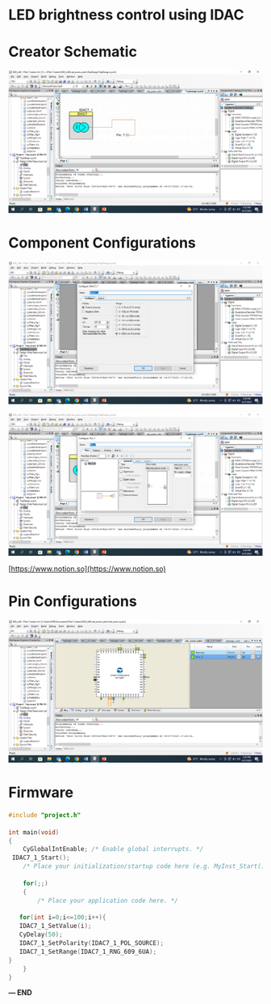 # LED brightness control using IDAC

# Creator Schematic

![Screenshot (47).png](Screenshot_(47).png)

# Component Configurations

                                             

![Screenshot (43).png](Screenshot_(43).png)

![Screenshot (48).png](Screenshot_(48).png)

[https://www.notion.so](https://www.notion.so)

# Pin Configurations

![Screenshot (44).png](Screenshot_(44).png)

# Firmware

```c
#include "project.h"

int main(void)
{
    CyGlobalIntEnable; /* Enable global interrupts. */
 IDAC7_1_Start();
    /* Place your initialization/startup code here (e.g. MyInst_Start()) */

    for(;;)
    {
        /* Place your application code here. */
        
   for(int i=0;i<=100;i++){
   IDAC7_1_SetValue(i);
   CyDelay(50);
   IDAC7_1_SetPolarity(IDAC7_1_POL_SOURCE);
   IDAC7_1_SetRange(IDAC7_1_RNG_609_6UA);
}
    }
}
```

**— END**